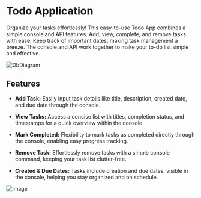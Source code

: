 # Todo Application
Organize your tasks effortlessly! This easy-to-use Todo App combines a simple console and API features. Add, view, complete, and remove tasks with ease. Keep track of important dates, making task management a breeze. The console and API work together to make your to-do list simple and effective.

![DbDiagram](https://github.com/rahulaanand/TodoApp/assets/53602252/66c53248-7c5b-400c-8124-cf4768b39a8a)

## Features

- **Add Task:** Easily input task details like title, description, created date, and due date through the console.

- **View Tasks:** Access a concise list with titles, completion status, and timestamps for a quick overview within the console.

- **Mark Completed:** Flexibility to mark tasks as completed directly through the console, enabling easy progress tracking.

- **Remove Task:** Effortlessly remove tasks with a simple console command, keeping your task list clutter-free.

- **Created & Due Dates:** Tasks include creation and due dates, visible in the console, helping you stay organized and on schedule.

![image](https://github.com/rahulaanand/TodoApp/assets/53602252/b331e42d-e69d-4010-aff5-83c51633d5b8)
